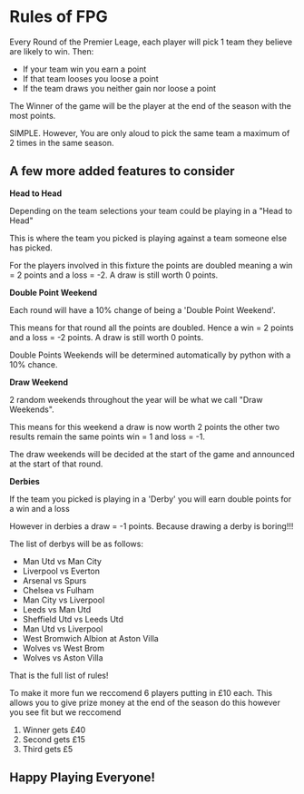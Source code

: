 # **Rules of FPG**

Every Round of the Premier Leage, each player will pick 1 team they believe are likely to win. Then:

- If your team win you earn a point 
- If that team looses you loose a point 
- If the team draws you neither gain nor loose a point 

The Winner of the game will be the player at the end of the season with the most points. 

SIMPLE. 
However, You are only aloud to pick the same team a maximum of 2 times in the same season. 

## A few more added features to consider 

**Head to Head** 

Depending on the team selections your team could be playing in a "Head to Head" 

This is where the team you picked is playing against a team someone else has picked.

For the players involved in this fixture the points are doubled meaning a win = 2 points and a loss = -2. A draw is still worth 0 points.

**Double Point Weekend** 

Each round will have a 10% change of being a 'Double Point Weekend'. 

This means for that round all the points are doubled. Hence a win = 2 points and a loss = -2 points. A draw is still worth 0 points. 

Double Points Weekends will be determined automatically by python with a 10% chance. 

**Draw Weekend** 

2 random weekends throughout the year will be what we call "Draw Weekends". 

This means for this weekend a draw is now worth 2 points the other two results remain the same points win = 1 and loss = -1.

The draw weekends will be decided at the start of the game and announced at the start of that round. 

**Derbies** 

If the team you picked is playing in a 'Derby' you will earn double points for a win and a loss 

However in derbies a draw = -1 points. Because drawing a derby is boring!!!

The list of derbys will be as follows: 

- Man Utd vs Man City 
- Liverpool vs Everton 
- Arsenal vs Spurs 
- Chelsea vs Fulham 
- Man City vs Liverpool 
- Leeds vs Man Utd
- Sheffield Utd vs Leeds Utd 
- Man Utd vs Liverpool 
- West Bromwich Albion at Aston Villa
- Wolves vs West Brom 
- Wolves vs Aston Villa 


That is the full list of rules! 

To make it more fun we reccomend 6 players putting in £10 each. This allows you to give prize money at the end of the season do this however you see fit but we reccomend 

1) Winner gets £40 
2) Second gets £15 
3) Third  gets £5  

## Happy Playing Everyone! 

